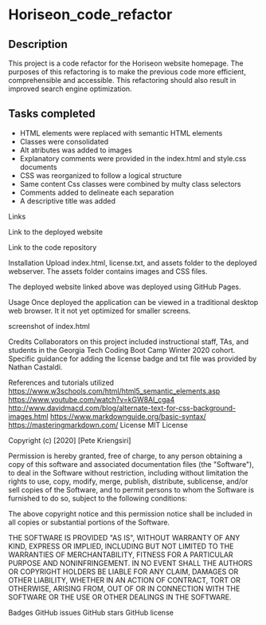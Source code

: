 # Horiseon_code_refactor

## Description

This project is a code refactor for the Horiseon website homepage. The purposes of this refactoring is to make the previous code more efficient, comprehensible and accessible. This refactoring should also result in improved search engine optimization.

## Tasks completed

* HTML elements were replaced with semantic HTML elements
* Classes were consolidated
* Alt atributes was added to images
* Explanatory comments were provided in the index.html and style.css documents
* CSS was reorganized to follow a logical structure
* Same content Css classes were combined by multy class selectors
* Comments added to delineate each separation
* A descriptive title was added

Links

Link to the deployed website

Link to the code repository

Installation
Upload index.html, license.txt, and assets folder to the deployed webserver. The assets folder contains images and CSS files.

The deployed website linked above was deployed using GitHub Pages.

Usage
Once deployed the application can be viewed in a traditional desktop web browser. It it not yet optimized for smaller screens.

screenshot of index.html

Credits
Collaborators on this project included instructional staff, TAs, and students in the Georgia Tech Coding Boot Camp Winter 2020 cohort. Specific guidance for adding the license badge and txt file was provided by Nathan Castaldi.

References and tutorials utilized
https://www.w3schools.com/html/html5_semantic_elements.asp
https://www.youtube.com/watch?v=kGW8Al_cga4
http://www.davidmacd.com/blog/alternate-text-for-css-background-images.html
https://www.markdownguide.org/basic-syntax/
https://masteringmarkdown.com/
License
MIT License

Copyright (c) [2020] [Pete Kriengsiri]

Permission is hereby granted, free of charge, to any person obtaining a copy of this software and associated documentation files (the "Software"), to deal in the Software without restriction, including without limitation the rights to use, copy, modify, merge, publish, distribute, sublicense, and/or sell copies of the Software, and to permit persons to whom the Software is furnished to do so, subject to the following conditions:

The above copyright notice and this permission notice shall be included in all copies or substantial portions of the Software.

THE SOFTWARE IS PROVIDED "AS IS", WITHOUT WARRANTY OF ANY KIND, EXPRESS OR IMPLIED, INCLUDING BUT NOT LIMITED TO THE WARRANTIES OF MERCHANTABILITY, FITNESS FOR A PARTICULAR PURPOSE AND NONINFRINGEMENT. IN NO EVENT SHALL THE AUTHORS OR COPYRIGHT HOLDERS BE LIABLE FOR ANY CLAIM, DAMAGES OR OTHER LIABILITY, WHETHER IN AN ACTION OF CONTRACT, TORT OR OTHERWISE, ARISING FROM, OUT OF OR IN CONNECTION WITH THE SOFTWARE OR THE USE OR OTHER DEALINGS IN THE SOFTWARE.

Badges
GitHub issues GitHub stars GitHub license
